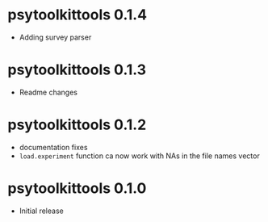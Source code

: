 # psytoolkittools 0.1.4
- Adding survey parser

# psytoolkittools 0.1.3
- Readme changes

# psytoolkittools 0.1.2

- documentation fixes
- `load.experiment` function ca now work with NAs in the file names vector


# psytoolkittools 0.1.0
* Initial release